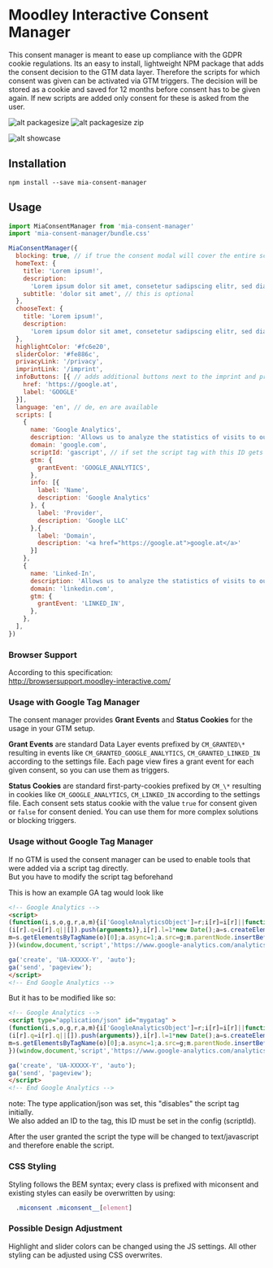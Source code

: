 # Moodley Interactive Consent Manager

This consent manager is meant to ease up compliance with the GDPR cookie regulations. Its an easy to install, lightweight NPM package that adds the consent decision to the GTM data layer. Therefore the scripts for which consent was given can be activated via GTM triggers.
The decision will be stored as a cookie and saved for 12 months before consent has to be given again. If new scripts are added only consent for these is asked from the user.

![alt packagesize](https://badgen.net/bundlephobia/min/mia-consent-manager 'package size')
![alt packagesize zip](https://badgen.net/bundlephobia/minzip/mia-consent-manager 'package size zip')

![alt showcase](https://valschr.github.io/mia-consent-manager/mia_consent_manager_showcase.gif 'showcase')

## Installation

`npm install --save mia-consent-manager`

## Usage

```javascript
import MiaConsentManager from 'mia-consent-manager'
import 'mia-consent-manager/bundle.css'

MiaConsentManager({
  blocking: true, // if true the consent modal will cover the entire screen, if false it will be in the left bottom corner
  homeText: {
    title: 'Lorem ipsum!',
    description:
      'Lorem ipsum dolor sit amet, consetetur sadipscing elitr, sed diam nonumy eirmod tempor invidunt ut labore et dolore magna aliquyam erat, sed diam voluptua.',
    subtitle: 'dolor sit amet', // this is optional
  },
  chooseText: {
    title: 'Lorem ipsum!',
    description:
      'Lorem ipsum dolor sit amet, consetetur sadipscing elitr, sed diam nonumy eirmod tempor invidunt ut labore et dolore magna aliquyam erat, sed diam voluptua.',
  },
  highlightColor: '#fc6e20',
  sliderColor: '#fe886c',
  privacyLink: '/privacy',
  imprintLink: '/imprint',
  infoButtons: [{ // adds additional buttons next to the imprint and privacy links
    href: 'https://google.at',
    label: 'GOOGLE'
  }],
  language: 'en', // de, en are available
  scripts: [
    {
      name: 'Google Analytics',
      description: 'Allows us to analyze the statistics of visits to our site',
      domain: 'google.com',
      scriptId: 'gascript', // if set the script tag with this ID gets enabled. This can be used if GTM is not used to toggle scripts
      gtm: {
        grantEvent: 'GOOGLE_ANALYTICS',
      },
      info: [{
        label: 'Name',
        description: 'Google Analytics'
      }, {
        label: 'Provider',
        description: 'Google LLC'
      },{
        label: 'Domain',
        description: '<a href="https://google.at">google.at</a>'
      }]
    },
    {
      name: 'Linked-In',
      description: 'Allows us to analyze the statistics of visits to our site',
      domain: 'linkedin.com',
      gtm: {
        grantEvent: 'LINKED_IN',
      },
    },
  ],
})
```



### Browser Support 

According to this specification:  
http://browsersupport.moodley-interactive.com/

### Usage with Google Tag Manager

The consent manager provides **Grant Events** and **Status Cookies** for the usage in your GTM setup.

**Grant Events** are standard Data Layer events prefixed by `CM_GRANTED\*` resulting in events like `CM_GRANTED_GOOGLE_ANALYTICS`, `CM_GRANTED_LINKED_IN` according to the settings file. Each page view fires a grant event for each given consent, so you can use them as triggers.

**Status Cookies** are standard first-party-cookies prefixed by `CM_\*` resulting in cookies like `CM_GOOGLE_ANALYTICS`, `CM_LINKED_IN` according to the settings file. Each consent sets status cookie with the value `true` for consent given or `false` for consent denied. You can use them for more complex solutions or blocking triggers.

### Usage without Google Tag Manager

If no GTM is used the consent manager can be used to enable tools that were added via a script tag directly.  
But you have to modify the script tag beforehand  

This is how an example GA tag would look like 
```html
<!-- Google Analytics -->
<script>
(function(i,s,o,g,r,a,m){i['GoogleAnalyticsObject']=r;i[r]=i[r]||function(){
(i[r].q=i[r].q||[]).push(arguments)},i[r].l=1*new Date();a=s.createElement(o),
m=s.getElementsByTagName(o)[0];a.async=1;a.src=g;m.parentNode.insertBefore(a,m)
})(window,document,'script','https://www.google-analytics.com/analytics.js','ga');

ga('create', 'UA-XXXXX-Y', 'auto');
ga('send', 'pageview');
</script>
<!-- End Google Analytics -->

```

But it has to be modified like so:
```html
<!-- Google Analytics -->
<script type="application/json" id="mygatag" >
(function(i,s,o,g,r,a,m){i['GoogleAnalyticsObject']=r;i[r]=i[r]||function(){
(i[r].q=i[r].q||[]).push(arguments)},i[r].l=1*new Date();a=s.createElement(o),
m=s.getElementsByTagName(o)[0];a.async=1;a.src=g;m.parentNode.insertBefore(a,m)
})(window,document,'script','https://www.google-analytics.com/analytics.js','ga');

ga('create', 'UA-XXXXX-Y', 'auto');
ga('send', 'pageview');
</script>
<!-- End Google Analytics -->
```
note: The type application/json was set, this "disables" the script tag initially.   
We also added an ID to the tag, this ID must be set in the config (scriptId). 

After the user granted the script the type will be changed to text/javascript and therefore enable the script.

### CSS Styling

Styling follows the BEM syntax; every class is prefixed with miconsent and existing styles can easily be overwritten by using:
```css
  .miconsent .miconsent__[element] 
```

### Possible Design Adjustment

Highlight and slider colors can be changed using the JS settings. All other styling can be adjusted using CSS overwrites. 
